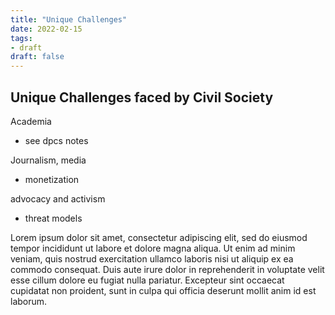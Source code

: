 ```yaml
---
title: "Unique Challenges"
date: 2022-02-15
tags:
- draft
draft: false
---
```


## Unique Challenges faced by Civil Society

Academia
* see dpcs notes

Journalism, media
* monetization

advocacy and activism
* threat models

Lorem ipsum dolor sit amet, consectetur adipiscing elit, sed do eiusmod tempor incididunt ut labore et dolore magna aliqua. Ut enim ad minim veniam, quis nostrud exercitation ullamco laboris nisi ut aliquip ex ea commodo consequat. Duis aute irure dolor in reprehenderit in voluptate velit esse cillum dolore eu fugiat nulla pariatur. Excepteur sint occaecat cupidatat non proident, sunt in culpa qui officia deserunt mollit anim id est laborum.
